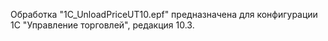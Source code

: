 
Обработка "1C_UnloadPriceUT10.epf" предназначена для конфигурации 1С "Управление торговлей", редакция 10.3.
